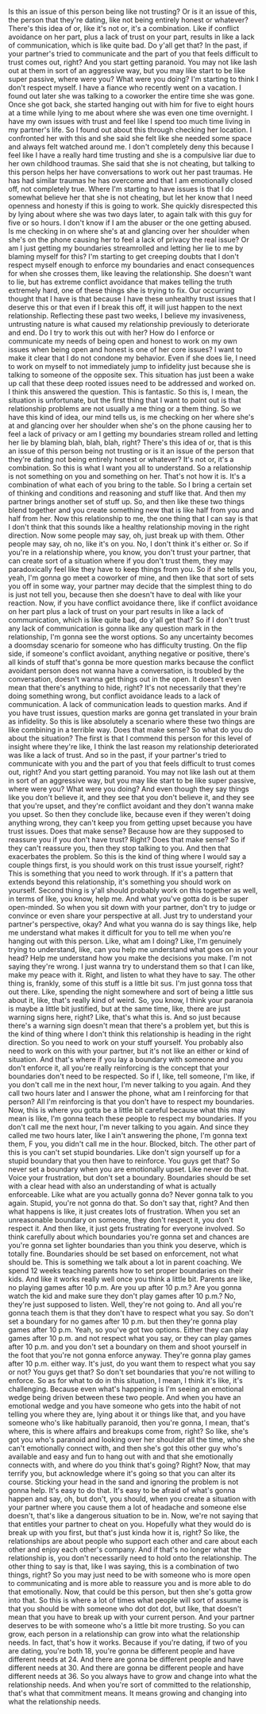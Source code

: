  Is this an issue of this person being like not trusting? Or is it an issue of this, the person that they're dating, like not being entirely honest or whatever? There's this idea of or, like it's not or, it's a combination. Like if conflict avoidance on her part, plus a lack of trust on your part, results in like a lack of communication, which is like quite bad. Do y'all get that? In the past, if your partner's tried to communicate and the part of you that feels difficult to trust comes out, right? And you start getting paranoid. You may not like lash out at them in sort of an aggressive way, but you may like start to be like super passive, where were you? What were you doing? I'm starting to think I don't respect myself. I have a fiance who recently went on a vacation. I found out later she was talking to a coworker the entire time she was gone. Once she got back, she started hanging out with him for five to eight hours at a time while lying to me about where she was even one time overnight. I have my own issues with trust and feel like I spend too much time living in my partner's life. So I found out about this through checking her location. I confronted her with this and she said she felt like she needed some space and always felt watched around me. I don't completely deny this because I feel like I have a really hard time trusting and she is a compulsive liar due to her own childhood traumas. She said that she is not cheating, but talking to this person helps her have conversations to work out her past traumas. He has had similar traumas he has overcome and that I am emotionally closed off, not completely true. Where I'm starting to have issues is that I do somewhat believe her that she is not cheating, but let her know that I need openness and honesty if this is going to work. She quickly disrespected this by lying about where she was two days later, to again talk with this guy for five or so hours. I don't know if I am the abuser or the one getting abused. Is me checking in on where she's at and glancing over her shoulder when she's on the phone causing her to feel a lack of privacy the real issue? Or am I just getting my boundaries streamrolled and letting her lie to me by blaming myself for this? I'm starting to get creeping doubts that I don't respect myself enough to enforce my boundaries and enact consequences for when she crosses them, like leaving the relationship. She doesn't want to lie, but has extreme conflict avoidance that makes telling the truth extremely hard, one of these things she is trying to fix. Our occurring thought that I have is that because I have these unhealthy trust issues that I deserve this or that even if I break this off, it will just happen to the next relationship. Reflecting these past two weeks, I believe my invasiveness, untrusting nature is what caused my relationship previously to deteriorate and end. Do I try to work this out with her? How do I enforce or communicate my needs of being open and honest to work on my own issues when being open and honest is one of her core issues? I want to make it clear that I do not condone my behavior. Even if she does lie, I need to work on myself to not immediately jump to infidelity just because she is talking to someone of the opposite sex. This situation has just been a wake up call that these deep rooted issues need to be addressed and worked on. I think this answered the question. This is fantastic. So this is, I mean, the situation is unfortunate, but the first thing that I want to point out is that relationship problems are not usually a me thing or a them thing. So we have this kind of idea, our mind tells us, is me checking on her where she's at and glancing over her shoulder when she's on the phone causing her to feel a lack of privacy or am I getting my boundaries stream rolled and letting her lie by blaming blah, blah, blah, right? There's this idea of or, that is this an issue of this person being not trusting or is it an issue of the person that they're dating not being entirely honest or whatever? It's not or, it's a combination. So this is what I want you all to understand. So a relationship is not something on you and something on her. That's not how it is. It's a combination of what each of you bring to the table. So I bring a certain set of thinking and conditions and reasoning and stuff like that. And then my partner brings another set of stuff up. So, and then like these two things blend together and you create something new that is like half from you and half from her. Now this relationship to me, the one thing that I can say is that I don't think that this sounds like a healthy relationship moving in the right direction. Now some people may say, oh, just break up with them. Other people may say, oh no, like it's on you. No, I don't think it's either or. So if you're in a relationship where, you know, you don't trust your partner, that can create sort of a situation where if you don't trust them, they may paradoxically feel like they have to keep things from you. So if she tells you, yeah, I'm gonna go meet a coworker of mine, and then like that sort of sets you off in some way, your partner may decide that the simplest thing to do is just not tell you, because then she doesn't have to deal with like your reaction. Now, if you have conflict avoidance there, like if conflict avoidance on her part plus a lack of trust on your part results in like a lack of communication, which is like quite bad, do y'all get that? So if I don't trust any lack of communication is gonna like any question mark in the relationship, I'm gonna see the worst options. So any uncertainty becomes a doomsday scenario for someone who has difficulty trusting. On the flip side, if someone's conflict avoidant, anything negative or positive, there's all kinds of stuff that's gonna be more question marks because the conflict avoidant person does not wanna have a conversation, is troubled by the conversation, doesn't wanna get things out in the open. It doesn't even mean that there's anything to hide, right? It's not necessarily that they're doing something wrong, but conflict avoidance leads to a lack of communication. A lack of communication leads to question marks. And if you have trust issues, question marks are gonna get translated in your brain as infidelity. So this is like absolutely a scenario where these two things are like combining in a terrible way. Does that make sense? So what do you do about the situation? The first is that I commend this person for this level of insight where they're like, I think the last reason my relationship deteriorated was like a lack of trust. And so in the past, if your partner's tried to communicate with you and the part of you that feels difficult to trust comes out, right? And you start getting paranoid. You may not like lash out at them in sort of an aggressive way, but you may like start to be like super passive, where were you? What were you doing? And even though they say things like you don't believe it, and they see that you don't believe it, and they see that you're upset, and they're conflict avoidant and they don't wanna make you upset. So then they conclude like, because even if they weren't doing anything wrong, they can't keep you from getting upset because you have trust issues. Does that make sense? Because how are they supposed to reassure you if you don't have trust? Right? Does that make sense? So if they can't reassure you, then they stop talking to you. And then that exacerbates the problem. So this is the kind of thing where I would say a couple things first, is you should work on this trust issue yourself, right? This is something that you need to work through. If it's a pattern that extends beyond this relationship, it's something you should work on yourself. Second thing is y'all should probably work on this together as well, in terms of like, you know, help me. And what you've gotta do is be super open-minded. So when you sit down with your partner, don't try to judge or convince or even share your perspective at all. Just try to understand your partner's perspective, okay? And what you wanna do is say things like, help me understand what makes it difficult for you to tell me when you're hanging out with this person. Like, what am I doing? Like, I'm genuinely trying to understand, like, can you help me understand what goes on in your head? Help me understand how you make the decisions you make. I'm not saying they're wrong. I just wanna try to understand them so that I can like, make my peace with it. Right, and listen to what they have to say. The other thing is, frankly, some of this stuff is a little bit sus. I'm just gonna toss that out there. Like, spending the night somewhere and sort of being a little sus about it, like, that's really kind of weird. So, you know, I think your paranoia is maybe a little bit justified, but at the same time, like, there are just warning signs here, right? Like, that's what this is. And so just because there's a warning sign doesn't mean that there's a problem yet, but this is the kind of thing where I don't think this relationship is heading in the right direction. So you need to work on your stuff yourself. You probably also need to work on this with your partner, but it's not like an either or kind of situation. And that's where if you lay a boundary with someone and you don't enforce it, all you're really reinforcing is the concept that your boundaries don't need to be respected. So if I, like, tell someone, I'm like, if you don't call me in the next hour, I'm never talking to you again. And they call two hours later and I answer the phone, what am I reinforcing for that person? All I'm reinforcing is that you don't have to respect my boundaries. Now, this is where you gotta be a little bit careful because what this may mean is like, I'm gonna teach these people to respect my boundaries. If you don't call me the next hour, I'm never talking to you again. And since they called me two hours later, like I ain't answering the phone, I'm gonna text them, F you, you didn't call me in the hour. Blocked, bitch. The other part of this is you can't set stupid boundaries. Like don't sign yourself up for a stupid boundary that you then have to reinforce. You guys get that? So never set a boundary when you are emotionally upset. Like never do that. Voice your frustration, but don't set a boundary. Boundaries should be set with a clear head with also an understanding of what is actually enforceable. Like what are you actually gonna do? Never gonna talk to you again. Stupid, you're not gonna do that. So don't say that, right? And then what happens is like, it just creates lots of frustration. When you set an unreasonable boundary on someone, they don't respect it, you don't respect it. And then like, it just gets frustrating for everyone involved. So think carefully about which boundaries you're gonna set and chances are you're gonna set lighter boundaries than you think you deserve, which is totally fine. Boundaries should be set based on enforcement, not what should be. This is something we talk about a lot in parent coaching. We spend 12 weeks teaching parents how to set proper boundaries on their kids. And like it works really well once you think a little bit. Parents are like, no playing games after 10 p.m. Are you up after 10 p.m.? Are you gonna watch the kid and make sure they don't play games after 10 p.m.? No, they're just supposed to listen. Well, they're not going to. And all you're gonna teach them is that they don't have to respect what you say. So don't set a boundary for no games after 10 p.m. but then they're gonna play games after 10 p.m. Yeah, so you've got two options. Either they can play games after 10 p.m. and not respect what you say, or they can play games after 10 p.m. and you don't set a boundary on them and shoot yourself in the foot that you're not gonna enforce anyway. They're gonna play games after 10 p.m. either way. It's just, do you want them to respect what you say or not? You guys get that? So don't set boundaries that you're not willing to enforce. So as for what to do in this situation, I mean, I think it's like, it's challenging. Because even what's happening is I'm seeing an emotional wedge being driven between these two people. And when you have an emotional wedge and you have someone who gets into the habit of not telling you where they are, lying about it or things like that, and you have someone who's like habitually paranoid, then you're gonna, I mean, that's where, this is where affairs and breakups come from, right? So like, she's got you who's paranoid and looking over her shoulder all the time, who she can't emotionally connect with, and then she's got this other guy who's available and easy and fun to hang out with and that she emotionally connects with, and where do you think that's going? Right? Now, that may terrify you, but acknowledge where it's going so that you can alter its course. Sticking your head in the sand and ignoring the problem is not gonna help. It's easy to do that. It's easy to be afraid of what's gonna happen and say, oh, but don't, you should, when you create a situation with your partner where you cause them a lot of headache and someone else doesn't, that's like a dangerous situation to be in. Now, we're not saying that that entitles your partner to cheat on you. Hopefully what they would do is break up with you first, but that's just kinda how it is, right? So like, the relationships are about people who support each other and care about each other and enjoy each other's company. And if that's no longer what the relationship is, you don't necessarily need to hold onto the relationship. The other thing to say is that, like I was saying, this is a combination of two things, right? So you may just need to be with someone who is more open to communicating and is more able to reassure you and is more able to do that emotionally. Now, that could be this person, but then she's gotta grow into that. So this is where a lot of times what people will sort of assume is that you should be with someone who dot dot dot, but like, that doesn't mean that you have to break up with your current person. And your partner deserves to be with someone who's a little bit more trusting. So you can grow, each person in a relationship can grow into what the relationship needs. In fact, that's how it works. Because if you're dating, if two of you are dating, you're both 18, you're gonna be different people and have different needs at 24. And there are gonna be different people and have different needs at 30. And there are gonna be different people and have different needs at 36. So you always have to grow and change into what the relationship needs. And when you're sort of committed to the relationship, that's what that commitment means. It means growing and changing into what the relationship needs.